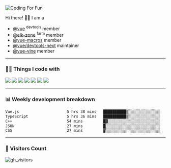 ![Coding For Fun](https://glitch-art.vercel.app/api/simple?word=<Life%20/>)

Hi there! 👋🏻 I am a

- [@vue](https://github.com/vuejs) <sup>devtools</sup> member
- [@elk-zone](https://github.com/elk-zone) <sup>farm</sup> member
- [@vue-macros](https://github.com/vue-macros) member
- [@vue/devtools-next](https://github.com/vuejs/devtools-next) maintainer
- [@vue-vine](https://github.com/vue-vine/vue-vine) member

<hr>

### 🧑‍💻 Things I code with

<code><a href="https://github.com/vuejs/core"><img src="https://api.iconify.design/logos:vue.svg" /></a></code> 
<code><a href="https://github.com/vitejs/vite"><img src="https://api.iconify.design/logos:vitejs.svg" /></a></code> 
<code><a href="https://github.com/solidjs/solid"><img src="https://api.iconify.design/logos:solidjs-icon.svg" /></a></code> 
<code><a href="https://github.com/microsoft/TypeScript"><img src="https://api.iconify.design/logos:typescript-icon.svg" /></a></code>
<code><a href="https://github.com/unocss/unocss"><img src="https://api.iconify.design/logos:unocss.svg" /></a></code> 
<code><a href="https://github.com/rust-lang/rust"><img src="https://api.iconify.design/logos:rust.svg" /></a></code>
<code><a href="https://threejs.org/"><img src="https://api.iconify.design/logos:threejs.svg" /></a></code>
<hr>

### 📊 Weekly development breakdown

<!--START_SECTION:waka-->

```txt
Vue.js                     5 hrs 38 mins   ██████████▒░░░░░░░░░░░░░░   41.14 %
TypeScript                 5 hrs 36 mins   ██████████▒░░░░░░░░░░░░░░   40.94 %
C++                        54 mins         █▓░░░░░░░░░░░░░░░░░░░░░░░   06.65 %
JSON                       27 mins         █░░░░░░░░░░░░░░░░░░░░░░░░   03.35 %
CSS                        27 mins         ▓░░░░░░░░░░░░░░░░░░░░░░░░   03.31 %
```

<!--END_SECTION:waka-->

<hr>

### 👀 Visitors Count

![gh_visitors](https://profile-counter.glitch.me/alexzhang1030/count.svg)
